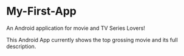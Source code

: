 # My-First-App
An Android application for movie and TV Series Lovers!

This Android App currently shows the top grossing movie and its full description.
